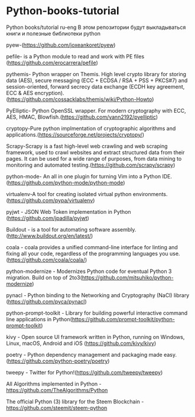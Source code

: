 # Python-books-tutorial
Python books/tutorial ru-eng
В этом репозитории будут выкладываться книги и полезные библиотеки python


pyew-(https://github.com/joxeankoret/pyew)

pefile- is a Python module to read and work with PE files (https://github.com/erocarrera/pefile)

pythemis- Python wrapper on Themis. High level crypto library for storing data (AES), secure messaging (ECC + ECDSA / RSA + PSS + PKCS#7) and session-oriented, forward secrecy data exchange (ECDH key agreement, ECC & AES encryption).(https://github.com/cossacklabs/themis/wiki/Python-Howto)

PyElliptic- Python OpenSSL wrapper. For modern cryptography with ECC, AES, HMAC, Blowfish.(https://github.com/yann2192/pyelliptic)

cryptopy-Pure python implmentation of cryptographic algorithms and applications.(https://sourceforge.net/projects/cryptopy/)

Scrapy-Scrapy is a fast high-level web crawling and web scraping framework, used to crawl websites and extract structured data from their pages. It can be used for a wide range of purposes, from data mining to monitoring and automated testing.(https://github.com/scrapy/scrapy)

python-mode- An all in one plugin for turning Vim into a Python IDE.(https://github.com/python-mode/python-mode)

virtualenv-A tool for creating isolated virtual python environments.(https://github.com/pypa/virtualenv)

pyjwt - JSON Web Token implementation in Python (https://github.com/jpadilla/pyjwt)

Buildout - is a tool for automating software assembly.(http://www.buildout.org/en/latest/)

coala - coala provides a unified command-line interface for linting and fixing all your code, regardless of the programming languages you use.(https://github.com/coala/coala/)

python-modernize - Modernizes Python code for eventual Python 3 migration. Build on top of 2to3(https://github.com/mitsuhiko/python-modernize)

pynacl - Python binding to the Networking and Cryptography (NaCl) library (https://github.com/pyca/pynacl)

python-prompt-toolkit - Library for building powerful interactive command line applications in Python(https://github.com/prompt-toolkit/python-prompt-toolkit)

kivy - Open source UI framework written in Python, running on Windows, Linux, macOS, Android and iOS (https://github.com/kivy/kivy)

poetry - Python dependency management and packaging made easy.(https://github.com/python-poetry/poetry)

tweepy - Twitter for Python!(https://github.com/tweepy/tweepy)

All Algorithms implemented in Python - https://github.com/TheAlgorithms/Python

The official Python (3) library for the Steem Blockchain - https://github.com/steemit/steem-python



